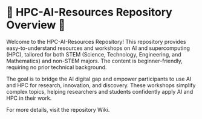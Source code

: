 # 🚀 HPC-AI-Resources Repository Overview 🌟

Welcome to the HPC-AI-Resources Repository!
This repository provides easy-to-understand resources and workshops on AI and supercomputing (HPC), tailored for both STEM (Science, Technology, Engineering, and Mathematics) and non-STEM majors. The content is beginner-friendly, requiring no prior technical background.

The goal is to bridge the AI digital gap and empower participants to use AI and HPC for research, innovation, and discovery. These workshops simplify complex topics, helping researchers and students confidently apply AI and HPC in their work.

For more details, visit the repository Wiki.







